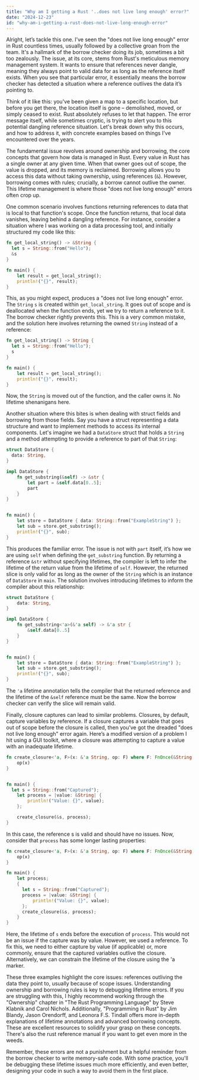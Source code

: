 ```yaml
---
title: "Why am I getting a Rust '..does not live long enough' error?"
date: "2024-12-23"
id: "why-am-i-getting-a-rust-does-not-live-long-enough-error"
---
```


Alright, let’s tackle this one. I’ve seen the "does not live long enough" error in Rust countless times, usually followed by a collective groan from the team. It's a hallmark of the borrow checker doing its job, sometimes a bit too zealously. The issue, at its core, stems from Rust's meticulous memory management system. It wants to ensure that references never dangle, meaning they always point to valid data for as long as the reference itself exists. When you see that particular error, it essentially means the borrow checker has detected a situation where a reference outlives the data it’s pointing to.

Think of it like this: you've been given a map to a specific location, but before you get there, the location itself is gone – demolished, moved, or simply ceased to exist. Rust absolutely refuses to let that happen. The error message itself, while sometimes cryptic, is trying to alert you to this potential dangling reference situation. Let's break down why this occurs, and how to address it, with concrete examples based on things I've encountered over the years.

The fundamental issue revolves around ownership and borrowing, the core concepts that govern how data is managed in Rust. Every value in Rust has a single owner at any given time. When that owner goes out of scope, the value is dropped, and its memory is reclaimed. Borrowing allows you to access this data without taking ownership, using references (`&`). However, borrowing comes with rules; crucially, a borrow cannot outlive the owner. This lifetime management is where those "does not live long enough" errors often crop up.

One common scenario involves functions returning references to data that is local to that function's scope. Once the function returns, that local data vanishes, leaving behind a dangling reference. For instance, consider a situation where I was working on a data processing tool, and initially structured my code like this:

```rust
fn get_local_string() -> &String {
  let s = String::from("Hello");
  &s
}

fn main() {
    let result = get_local_string();
    println!("{}", result);
}
```

This, as you might expect, produces a "does not live long enough" error. The `String` `s` is created within `get_local_string`. It goes out of scope and is deallocated when the function ends, yet we try to return a reference to it. The borrow checker rightly prevents this. This is a very common mistake, and the solution here involves returning the owned `String` instead of a reference:

```rust
fn get_local_string() -> String {
  let s = String::from("Hello");
  s
}

fn main() {
    let result = get_local_string();
    println!("{}", result);
}
```

Now, the `String` is moved out of the function, and the caller owns it. No lifetime shenanigans here.

Another situation where this bites is when dealing with struct fields and borrowing from those fields. Say you have a struct representing a data structure and want to implement methods to access its internal components. Let's imagine we had a `DataStore` struct that holds a `String` and a method attempting to provide a reference to part of that `String`:

```rust
struct DataStore {
  data: String,
}

impl DataStore {
    fn get_substring(&self) -> &str {
        let part = &self.data[0..5];
        part
    }
}


fn main() {
    let store = DataStore { data: String::from("ExampleString") };
    let sub = store.get_substring();
    println!("{}", sub);
}
```

This produces the familiar error. The issue is not with `part` itself, it’s how we are using `self` when defining the `get_substring` function. By returning a reference `&str` without specifying lifetimes, the compiler is left to infer the lifetime of the return value from the lifetime of `self`. However, the returned slice is only valid for as long as the owner of the `String` which is an instance of `DataStore` in `main`. The solution involves introducing lifetimes to inform the compiler about this relationship:

```rust
struct DataStore {
    data: String,
}

impl DataStore {
    fn get_substring<'a>(&'a self) -> &'a str {
        &self.data[0..5]
    }
}


fn main() {
    let store = DataStore { data: String::from("ExampleString") };
    let sub = store.get_substring();
    println!("{}", sub);
}
```

The `'a` lifetime annotation tells the compiler that the returned reference and the lifetime of the `&self` reference must be the same. Now the borrow checker can verify the slice will remain valid.

Finally, closure captures can lead to similar problems. Closures, by default, capture variables by reference. If a closure captures a variable that goes out of scope before the closure is called, then you’ve got the dreaded "does not live long enough" error again. Here’s a modified version of a problem I hit using a GUI toolkit, where a closure was attempting to capture a value with an inadequate lifetime.

```rust
fn create_closure<'a, F>(x: &'a String, op: F) where F: FnOnce(&String) {
    op(x)
}


fn main() {
  let s = String::from("Captured");
    let process = |value: &String| {
        println!("Value: {}", value);
    };

    create_closure(&s, process);
}

```

In this case, the reference s is valid and should have no issues. Now, consider that `process` has some longer lasting properties:

```rust
fn create_closure<'a, F>(x: &'a String, op: F) where F: FnOnce(&String) + 'a {
    op(x)
}

fn main() {
    let process;
    {
      let s = String::from("Captured");
      process = |value: &String| {
          println!("Value: {}", value);
      };
      create_closure(&s, process);
    }
}
```

Here, the lifetime of `s` ends before the execution of `process`. This would not be an issue if the capture was by value. However, we used a reference. To fix this, we need to either capture by value (if applicable) or, more commonly, ensure that the captured variables outlive the closure. Alternatively, we can constrain the lifetime of the closure using the 'a marker.

These three examples highlight the core issues: references outliving the data they point to, usually because of scope issues. Understanding ownership and borrowing rules is key to debugging lifetime errors. If you are struggling with this, I highly recommend working through the "Ownership" chapter in "The Rust Programming Language" by Steve Klabnik and Carol Nichols. Additionally, "Programming in Rust" by Jim Blandy, Jason Orendorff, and Leonora F.S. Tindall offers more in-depth explanations of lifetime annotations and advanced borrowing concepts. These are excellent resources to solidify your grasp on these concepts. There's also the rust reference manual if you want to get even more in the weeds.

Remember, these errors are not a punishment but a helpful reminder from the borrow checker to write memory-safe code. With some practice, you'll be debugging these lifetime issues much more efficiently, and even better, designing your code in such a way to avoid them in the first place.
